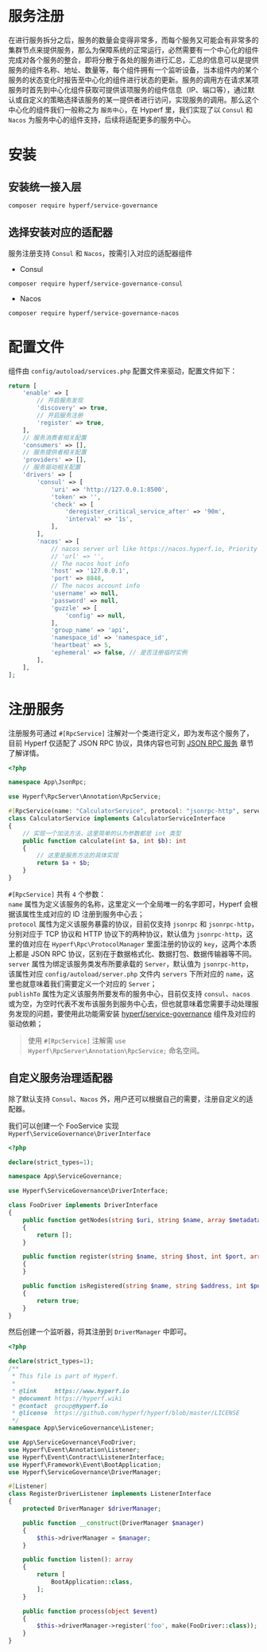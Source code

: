# 服务注册

在进行服务拆分之后，服务的数量会变得非常多，而每个服务又可能会有非常多的集群节点来提供服务，那么为保障系统的正常运行，必然需要有一个中心化的组件完成对各个服务的整合，即将分散于各处的服务进行汇总，汇总的信息可以是提供服务的组件名称、地址、数量等，每个组件拥有一个监听设备，当本组件内的某个服务的状态变化时报告至中心化的组件进行状态的更新。服务的调用方在请求某项服务时首先到中心化组件获取可提供该项服务的组件信息（IP、端口等），通过默认或自定义的策略选择该服务的某一提供者进行访问，实现服务的调用。那么这个中心化的组件我们一般称之为 `服务中心`，在 Hyperf 里，我们实现了以 `Consul` 和 `Nacos` 为服务中心的组件支持，后续将适配更多的服务中心。

# 安装

## 安装统一接入层

```bash
composer require hyperf/service-governance
```

## 选择安装对应的适配器

服务注册支持 `Consul` 和 `Nacos`，按需引入对应的适配器组件

- Consul

```shell
composer require hyperf/service-governance-consul
```

- Nacos

```shell
composer require hyperf/service-governance-nacos
```

# 配置文件

组件由 `config/autoload/services.php` 配置文件来驱动，配置文件如下：

```php
return [
    'enable' => [
        // 开启服务发现
        'discovery' => true,
        // 开启服务注册
        'register' => true,
    ],
    // 服务消费者相关配置
    'consumers' => [],
    // 服务提供者相关配置
    'providers' => [],
    // 服务驱动相关配置
    'drivers' => [
        'consul' => [
            'uri' => 'http://127.0.0.1:8500',
            'token' => '',
            'check' => [
                'deregister_critical_service_after' => '90m',
                'interval' => '1s',
            ],
        ],
        'nacos' => [
            // nacos server url like https://nacos.hyperf.io, Priority is higher than host:port
            // 'url' => '',
            // The nacos host info
            'host' => '127.0.0.1',
            'port' => 8848,
            // The nacos account info
            'username' => null,
            'password' => null,
            'guzzle' => [
                'config' => null,
            ],
            'group_name' => 'api',
            'namespace_id' => 'namespace_id',
            'heartbeat' => 5,
            'ephemeral' => false, // 是否注册临时实例
        ],
    ],
];
```

# 注册服务

注册服务可通过 `#[RpcService]` 注解对一个类进行定义，即为发布这个服务了，目前 Hyperf 仅适配了 JSON RPC 协议，具体内容也可到 [JSON RPC 服务](zh-cn/json-rpc.md) 章节了解详情。

```php
<?php

namespace App\JsonRpc;

use Hyperf\RpcServer\Annotation\RpcService;

#[RpcService(name: "CalculatorService", protocol: "jsonrpc-http", server: "jsonrpc-http")]
class CalculatorService implements CalculatorServiceInterface
{
    // 实现一个加法方法，这里简单的认为参数都是 int 类型
    public function calculate(int $a, int $b): int
    {
        // 这里是服务方法的具体实现
        return $a + $b;
    }
}
```

`#[RpcService]` 共有 `4` 个参数：   
`name` 属性为定义该服务的名称，这里定义一个全局唯一的名字即可，Hyperf 会根据该属性生成对应的 ID 注册到服务中心去；   
`protocol` 属性为定义该服务暴露的协议，目前仅支持 `jsonrpc` 和 `jsonrpc-http`，分别对应于 TCP 协议和 HTTP 协议下的两种协议，默认值为 `jsonrpc-http`，这里的值对应在 `Hyperf\Rpc\ProtocolManager` 里面注册的协议的 `key`，这两个本质上都是 JSON RPC 协议，区别在于数据格式化、数据打包、数据传输器等不同。   
`server` 属性为绑定该服务类发布所要承载的 `Server`，默认值为 `jsonrpc-http`，该属性对应 `config/autoload/server.php` 文件内 `servers` 下所对应的 `name`，这里也就意味着我们需要定义一个对应的 `Server`；   
`publishTo` 属性为定义该服务所要发布的服务中心，目前仅支持 `consul`、`nacos` 或为空，为空时代表不发布该服务到服务中心去，但也就意味着您需要手动处理服务发现的问题，要使用此功能需安装 [hyperf/service-governance](https://github.com/hyperf/service-governance) 组件及对应的驱动依赖；

> 使用 `#[RpcService]` 注解需 `use Hyperf\RpcServer\Annotation\RpcService;` 命名空间。

## 自定义服务治理适配器

除了默认支持 `Consul`、`Nacos` 外，用户还可以根据自己的需要，注册自定义的适配器。

我们可以创建一个 FooService 实现 `Hyperf\ServiceGovernance\DriverInterface`

```php
<?php

declare(strict_types=1);

namespace App\ServiceGovernance;

use Hyperf\ServiceGovernance\DriverInterface;

class FooDriver implements DriverInterface
{
    public function getNodes(string $uri, string $name, array $metadata): array
    {
        return [];
    }

    public function register(string $name, string $host, int $port, array $metadata): void
    {
    }

    public function isRegistered(string $name, string $address, int $port, array $metadata): bool
    {
        return true;
    }
}
```

然后创建一个监听器，将其注册到 `DriverManager` 中即可。

```php
<?php

declare(strict_types=1);
/**
 * This file is part of Hyperf.
 *
 * @link     https://www.hyperf.io
 * @document https://hyperf.wiki
 * @contact  group@hyperf.io
 * @license  https://github.com/hyperf/hyperf/blob/master/LICENSE
 */
namespace App\ServiceGovernance\Listener;

use App\ServiceGovernance\FooDriver;
use Hyperf\Event\Annotation\Listener;
use Hyperf\Event\Contract\ListenerInterface;
use Hyperf\Framework\Event\BootApplication;
use Hyperf\ServiceGovernance\DriverManager;

#[Listener]
class RegisterDriverListener implements ListenerInterface
{
    protected DriverManager $driverManager;

    public function __construct(DriverManager $manager)
    {
        $this->driverManager = $manager;
    }

    public function listen(): array
    {
        return [
            BootApplication::class,
        ];
    }

    public function process(object $event)
    {
        $this->driverManager->register('foo', make(FooDriver::class));
    }
}

```
